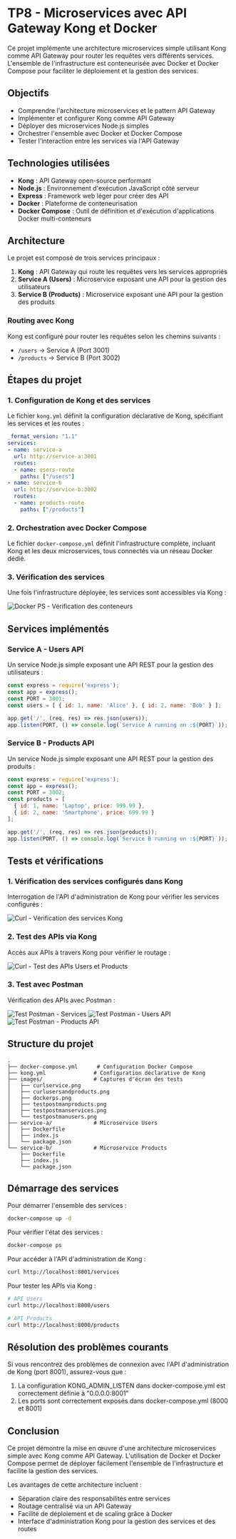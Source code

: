 # TP8 - Microservices avec API Gateway Kong et Docker

Ce projet implémente une architecture microservices simple utilisant Kong comme API Gateway pour router les requêtes vers différents services. L'ensemble de l'infrastructure est conteneurisée avec Docker et Docker Compose pour faciliter le déploiement et la gestion des services.

## Objectifs

- Comprendre l'architecture microservices et le pattern API Gateway
- Implémenter et configurer Kong comme API Gateway
- Déployer des microservices Node.js simples
- Orchestrer l'ensemble avec Docker et Docker Compose
- Tester l'interaction entre les services via l'API Gateway

## Technologies utilisées

- **Kong** : API Gateway open-source performant
- **Node.js** : Environnement d'exécution JavaScript côté serveur
- **Express** : Framework web léger pour créer des API
- **Docker** : Plateforme de conteneurisation
- **Docker Compose** : Outil de définition et d'exécution d'applications Docker multi-conteneurs

## Architecture

Le projet est composé de trois services principaux :

1. **Kong** : API Gateway qui route les requêtes vers les services appropriés
2. **Service A (Users)** : Microservice exposant une API pour la gestion des utilisateurs
3. **Service B (Products)** : Microservice exposant une API pour la gestion des produits

### Routing avec Kong

Kong est configuré pour router les requêtes selon les chemins suivants :
- `/users` → Service A (Port 3001)
- `/products` → Service B (Port 3002)

## Étapes du projet

### 1. Configuration de Kong et des services

Le fichier `kong.yml` définit la configuration déclarative de Kong, spécifiant les services et les routes :

```yaml
_format_version: "1.1"
services:
- name: service-a
  url: http://service-a:3001
  routes:
  - name: users-route
    paths: ["/users"]
- name: service-b
  url: http://service-b:3002
  routes:
  - name: products-route
    paths: ["/products"]
```

### 2. Orchestration avec Docker Compose

Le fichier `docker-compose.yml` définit l'infrastructure complète, incluant Kong et les deux microservices, tous connectés via un réseau Docker dédié.

### 3. Vérification des services

Une fois l'infrastructure déployée, les services sont accessibles via Kong :

![Docker PS - Vérification des conteneurs](images/dockerps.png)

## Services implémentés

### Service A - Users API

Un service Node.js simple exposant une API REST pour la gestion des utilisateurs :

```javascript
const express = require('express');
const app = express();
const PORT = 3001;
const users = [ { id: 1, name: 'Alice' }, { id: 2, name: 'Bob' } ];

app.get('/', (req, res) => res.json(users));
app.listen(PORT, () => console.log(`Service A running on :${PORT}`));
```

### Service B - Products API

Un service Node.js simple exposant une API REST pour la gestion des produits :

```javascript
const express = require('express');
const app = express();
const PORT = 3002;
const products = [ 
  { id: 1, name: 'Laptop', price: 999.99 },
  { id: 2, name: 'Smartphone', price: 699.99 }
];

app.get('/', (req, res) => res.json(products));
app.listen(PORT, () => console.log(`Service B running on :${PORT}`));
```

## Tests et vérifications

### 1. Vérification des services configurés dans Kong

Interrogation de l'API d'administration de Kong pour vérifier les services configurés :

![Curl - Vérification des services Kong](images/curlservice.png)

### 2. Test des APIs via Kong

Accès aux APIs à travers Kong pour vérifier le routage :

![Curl - Test des APIs Users et Products](images/curlusersandproducts.png)

### 3. Test avec Postman

Vérification des APIs avec Postman :

![Test Postman - Services](images/testpostmanservices.png)
![Test Postman - Users API](images/testpostmanusers.png)
![Test Postman - Products API](images/testpostmanproducts.png)

## Structure du projet

```
.
├── docker-compose.yml      # Configuration Docker Compose
├── kong.yml               # Configuration déclarative de Kong
├── images/                # Captures d'écran des tests
│   ├── curlservice.png
│   ├── curlusersandproducts.png
│   ├── dockerps.png
│   ├── testpostmanproducts.png
│   ├── testpostmanservices.png
│   └── testpostmanusers.png
├── service-a/             # Microservice Users
│   ├── Dockerfile
│   ├── index.js
│   └── package.json
└── service-b/             # Microservice Products
    ├── Dockerfile
    ├── index.js
    └── package.json
```

## Démarrage des services

Pour démarrer l'ensemble des services :

```bash
docker-compose up -d
```

Pour vérifier l'état des services :

```bash
docker-compose ps
```

Pour accéder à l'API d'administration de Kong :

```bash
curl http://localhost:8001/services
```

Pour tester les APIs via Kong :

```bash
# API Users
curl http://localhost:8000/users

# API Products
curl http://localhost:8000/products
```

## Résolution des problèmes courants

Si vous rencontrez des problèmes de connexion avec l'API d'administration de Kong (port 8001), assurez-vous que :

1. La configuration KONG_ADMIN_LISTEN dans docker-compose.yml est correctement définie à "0.0.0.0:8001"
2. Les ports sont correctement exposés dans docker-compose.yml (8000 et 8001)

## Conclusion

Ce projet démontre la mise en œuvre d'une architecture microservices simple avec Kong comme API Gateway. L'utilisation de Docker et Docker Compose permet de déployer facilement l'ensemble de l'infrastructure et facilite la gestion des services.

Les avantages de cette architecture incluent :
- Séparation claire des responsabilités entre services
- Routage centralisé via un API Gateway
- Facilité de déploiement et de scaling grâce à Docker
- Interface d'administration Kong pour la gestion des services et des routes
